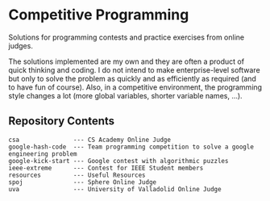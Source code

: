 # Competitive Programming

Solutions for programming contests and practice exercises from online judges.

The solutions implemented are my own and they are often a product of quick thinking and coding. I do not intend to make enterprise-level software but only to solve the problem as quickly and as efficiently as required (and to have fun of course). Also, in a competitive environment, the programming style changes a lot (more global variables, shorter variable names, ...).

## Repository Contents

```
csa               --- CS Academy Online Judge
google-hash-code  --- Team programming competition to solve a google engineering problem
google-kick-start --- Google contest with algorithmic puzzles
ieee-extreme      --- Contest for IEEE Student members
resources         --- Useful Resources
spoj              --- Sphere Online Judge
uva               --- University of Valladolid Online Judge
```
